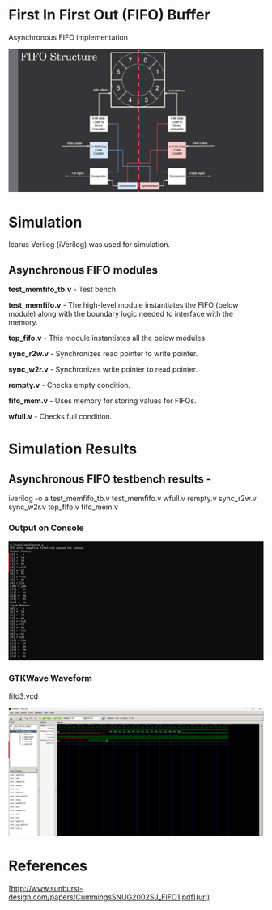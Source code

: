 # First In First Out (FIFO) Buffer 
 Asynchronous FIFO implementation

![](https://github.com/seetalpot/Asynchronous-FIFO/blob/main/FIFO-image.jpg)
 
 # Simulation
 Icarus Verilog (iVerilog) was used for simulation.  
 
## Asynchronous FIFO modules

**test_memfifo_tb.v** - Test bench. 

**test_memfifo.v** - The high-level module instantiates the FIFO (below module) along with the boundary logic needed to interface with the memory. <br />

**top_fifo.v** - This module instantiates all the below modules. <br />

**sync_r2w.v** - Synchronizes read pointer to write pointer. <br />

**sync_w2r.v** - Synchronizes write pointer to read pointer. <br />

**rempty.v**  - Checks empty condition. <br />

**fifo_mem.v** - Uses memory for storing values for FIFOs. <br />

**wfull.v**    - Checks full condition. <br />

 
# Simulation Results
## Asynchronous FIFO testbench results -<br/>
iverilog -o a test_memfifo_tb.v test_memfifo.v wfull.v rempty.v sync_r2w.v sync_w2r.v top_fifo.v fifo_mem.v<br/>

### Output on Console
![](https://github.com/MANISHBMK10/FIFO/blob/main/verilog.png)

### GTKWave Waveform

fifo3.vcd

![](https://github.com/MANISHBMK10/FIFO/blob/main/gtk_fifofinal.png)


# References
[http://www.sunburst-design.com/papers/CummingsSNUG2002SJ_FIFO1.pdf](url)
